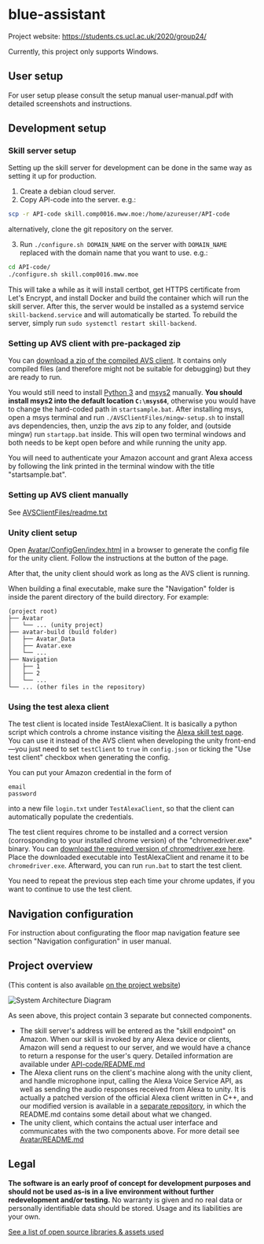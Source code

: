 # blue-assistant

Project website: https://students.cs.ucl.ac.uk/2020/group24/

Currently, this project only supports Windows.

## User setup

For user setup please consult the setup manual user-manual.pdf with detailed screenshots and instructions.

## Development setup

### Skill server setup

Setting up the skill server for development can be done in the same way as setting it up for production.

1. Create a debian cloud server.
2. Copy API-code into the server. e.g.:
```sh
scp -r API-code skill.comp0016.mww.moe:/home/azureuser/API-code
```
alternatively, clone the git repository on the server.

3. Run `./configure.sh DOMAIN_NAME` on the server with `DOMAIN_NAME` replaced with the domain name that you want to use. e.g.:
```sh
cd API-code/
./configure.sh skill.comp0016.mww.moe
```
This will take a while as it will install certbot, get HTTPS certificate from Let's Encrypt, and install Docker and build the container which will run the skill server. After this, the server would be installed as a systemd service `skill-backend.service` and will automatically be started. To rebuild the server, simply run `sudo systemctl restart skill-backend`.

### Setting up AVS client with pre-packaged zip

You can [download a zip of the compiled AVS client](https://mw-public-data.s3.eu-west-2.amazonaws.com/e3b0c44298fc1c149afbf4c8996fb92427ae41e4649b934ca495991b7852b855/avs.zip). It contains only compiled files (and therefore might not be suitable for debugging) but they are ready to run.

You would still need to install [Python 3](https://www.python.org/downloads/windows/) and [msys2](https://www.msys2.org/) manually. **You should install msys2 into the default location `C:\msys64`**, otherwise you would have to change the hard-coded path in `startsample.bat`. After installing msys, open a msys terminal and run `./AVSClientFiles/mingw-setup.sh` to install avs dependencies, then, unzip the avs zip to any folder, and (outside mingw) run `startapp.bat` inside. This will open two terminal windows and both needs to be kept open before and while running the unity app.

You will need to authenticate your Amazon account and grant Alexa access by following the link printed in the terminal window with the title "startsample.bat".

### Setting up AVS client manually

See [AVSClientFiles/readme.txt](AVSClientFiles/readme.txt)

### Unity client setup

Open [Avatar/ConfigGen/index.html](Avatar/ConfigGen/index.html) in a browser to generate the config file for the unity client. Follow the instructions at the button of the page.

After that, the unity client should work as long as the AVS client is running.

When building a final executable, make sure the "Navigation" folder is inside the parent directory of the build directory. For example:

```
(project root)
├── Avatar
│   └── ... (unity project)
├── avatar-build (build folder)
│   ├── Avatar_Data
│   ├── Avatar.exe
│   └── ...
├── Navigation
│   ├── 1
│   ├── 2
│   └── ...
└── ... (other files in the repository)
```

### Using the test alexa client

The test client is located inside TestAlexaClient. It is basically a python script which controls a chrome instance visiting the [Alexa skill test page](https://developer.amazon.com/alexa/console/ask/test/amzn1.ask.skill.fa7cfeb1-e524-4024-a258-5249bec81e5f/development/en_GB). You can use it instead of the AVS client when developing the unity front-end&mdash;you just need to set `testClient` to `true` in `config.json` or ticking the "Use test client" checkbox when generating the config.

You can put your Amazon credential in the form of

```
email
password
```
into a new file `login.txt` under `TestAlexaClient`, so that the client can automatically populate the credentials.

The test client requires chrome to be installed and a correct version (corrosponding to your installed chrome version) of the "chromedriver.exe" binary. You can [download the required version of chromedriver.exe here](https://chromedriver.chromium.org/downloads). Place the downloaded executable into TestAlexaClient and rename it to be `chromedriver.exe`. Afterward, you can run `run.bat` to start the test client.

You need to repeat the previous step each time your chrome updates, if you want to continue to use the test client.

## Navigation configuration

For instruction about configurating the floor map navigation feature see section "Navigation configuration" in user manual.

## Project overview

(This content is also available [on the project website](https://students.cs.ucl.ac.uk/2020/group24/#system-design))

![System Architecture Diagram](https://students.cs.ucl.ac.uk/2020/group24/system-arch.ccea54bc.svg)

As seen above, this project contain 3 separate but connected components.

* The skill server's address will be entered as the "skill endpoint" on Amazon. When our skill is invoked by any Alexa device or clients, Amazon will send a request to our server, and we would have a chance to return a response for the user's query. Detailed information are available under [API-code/README.md](API-code/README.md)
* The Alexa client runs on the client's machine along with the unity client, and handle microphone input, calling the Alexa Voice Service API, as well as sending the audio responses received from Alexa to unity. It is actually a patched version of the official Alexa client written in C++, and our modified version is available in a [separate repository](https://github.com/btxl192/CustomAVSSDK/), in which the README.md contains some detail about what we changed.
* The unity client, which contains the actual user interface and communicates with the two components above. For more detail see [Avatar/README.md](Avatar/README.md)

## Legal

**The software is an early proof of concept for development purposes and should not be used as-is in a live environment without further redevelopment and/or testing.** No warranty is given and no real data or personally identifiable data should be stored. Usage and its liabilities are your own.

[See a list of open source libraries & assets used](https://students.cs.ucl.ac.uk/2020/group24/license-details.html)
